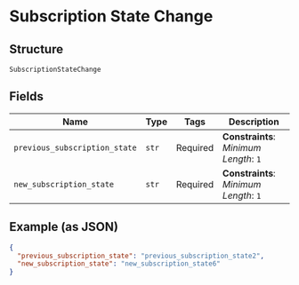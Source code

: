 
# Subscription State Change

## Structure

`SubscriptionStateChange`

## Fields

| Name | Type | Tags | Description |
|  --- | --- | --- | --- |
| `previous_subscription_state` | `str` | Required | **Constraints**: *Minimum Length*: `1` |
| `new_subscription_state` | `str` | Required | **Constraints**: *Minimum Length*: `1` |

## Example (as JSON)

```json
{
  "previous_subscription_state": "previous_subscription_state2",
  "new_subscription_state": "new_subscription_state6"
}
```

